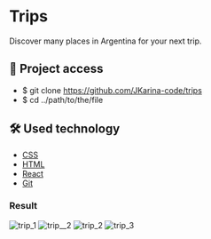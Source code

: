 # Trips
Discover many places in Argentina for your next trip.

## 📁 Project access

- $ git clone https://github.com/JKarina-code/trips
- $ cd ../path/to/the/file

## 🛠️ Used technology

- [CSS](https://www.w3schools.com/Css/)
- [HTML](https://www.w3schools.com/html/)
- [React](https://react.dev/)
- [Git](https://git-scm.com/docs)


### Result 
![trip_1](https://github.com/JKarina-code/nsecret-game/assets/29663094/e55f0390-d7d0-4bef-b519-420e3364680d)
![trip__2](https://github.com/JKarina-code/nsecret-game/assets/29663094/4dde1903-3967-4688-9658-692307f08908)
![trip_2](https://github.com/JKarina-code/nsecret-game/assets/29663094/344b59af-e946-44ec-9eb1-ea73d680c587)
![trip_3](https://github.com/JKarina-code/nsecret-game/assets/29663094/48144eb2-24aa-4091-9669-2540961f2c53)
